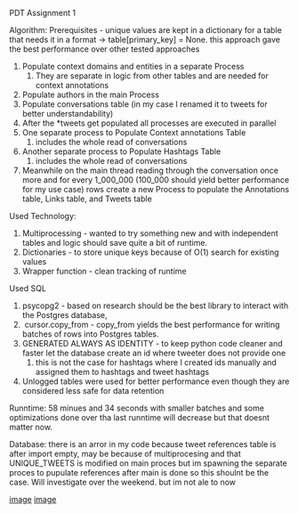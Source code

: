 PDT Assignment 1

Algorithm:
Prerequisites - unique values are kept in a dictionary for a table that needs it in a format -> table[primary_key] = None. this approach gave the best performance over other tested approaches

1.  Populate context domains and entities in a separate Process
	1. They are separate in logic from other tables and are needed for context annotations
2. Populate authors in the main Process
3.  Populate conversations table (in my case I renamed it to tweets for better understandability)
4.  After the *tweets get populated all processes are executed in parallel
5.  One separate process to Populate Context annotations Table
	1. includes the whole read of conversations
6.  Another separate process to Populate Hashtags Table 
	1. includes the whole read of conversations
7.  Meanwhile on the main thread reading through the conversation once more and for every 1_000_000 (100_000 should yield better performance for my use case) rows create a new Process to populate the Annotations table, Links table, and Tweets table

Used Technology:
1.  Multiprocessing - wanted to try something new and with independent tables and logic should save quite a bit of runtime.
2.  Dictionaries - to store unique keys because of O(1) search for existing values
3.  Wrapper function - clean tracking of runtime

  

Used SQL
1.  psycopg2 - based on research should be the best library to interact with the Postgres database, 
2.   cursor.copy_from - copy_from yields the best performance for writing batches of rows into Postgres tables.
3.  GENERATED ALWAYS AS IDENTITY - to keep python code cleaner and faster let the database create an id where tweeter does not provide one
	1. this is not the case for hashtags where I created ids manually and assigned them to hashtags and tweet hashtags
4.  Unlogged tables were used for better performance even though they are considered less safe for data retention

Runntime: 
	58 minues and 34 seconds
	with smaller batches and some optimizations done over tha last runntime will decrease but that doesnt matter now.

Database:
there is an arror in my code because tweet references table is after import empty, may be because of multiprocesing and that UNIQUE_TWEETS is modified on main proces but im spawning the separate proces to pupulate references after main is done so this shoulnt be the case. Will investigate over the weekend. but im not ale to now

[image](./database.png)
[image](./database_with_size.png)
